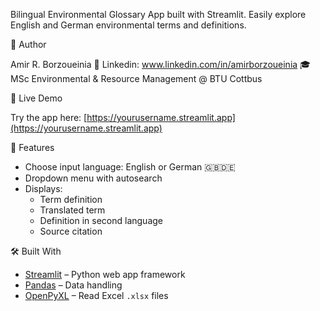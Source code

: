 Bilingual Environmental Glossary App built with Streamlit. Easily explore English and German environmental terms and definitions.

👤 Author

Amir R. Borzoueinia
📧 Linkedin: www.linkedin.com/in/amirborzoueinia
🎓 MSc Environmental & Resource Management @ BTU Cottbus

🚀 Live Demo

Try the app here: [https://yourusername.streamlit.app](https://yourusername.streamlit.app)  

📂 Features

- Choose input language: English or German 🇬🇧🇩🇪  
- Dropdown menu with autosearch  
- Displays:
  - Term definition
  - Translated term
  - Definition in second language
  - Source citation

🛠️ Built With

- [Streamlit](https://streamlit.io/) – Python web app framework
- [Pandas](https://pandas.pydata.org/) – Data handling
- [OpenPyXL](https://openpyxl.readthedocs.io/) – Read Excel `.xlsx` files
